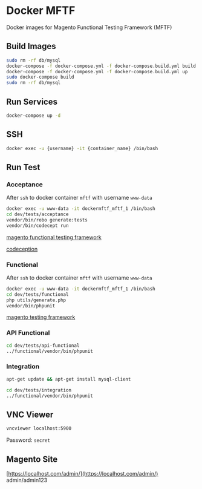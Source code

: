 # Docker MFTF
Docker images for Magento Functional Testing Framework (MFTF)

## Build Images
```sh
sudo rm -rf db/mysql
docker-compose -f docker-compose.yml -f docker-compose.build.yml build
docker-compose -f docker-compose.yml -f docker-compose.build.yml up
sudo docker-compose build
sudo rm -rf db/mysql
```

## Run Services
```sh
docker-compose up -d
```

## SSH
```sh
docker exec -u {username} -it {container_name} /bin/bash
```

## Run Test
### Acceptance
After `ssh` to docker container `mftf` with username `www-data`
```sh
docker exec -u www-data -it dockermftf_mftf_1 /bin/bash
cd dev/tests/acceptance
vendor/bin/robo generate:tests
vendor/bin/codecept run
```

[magento functional testing framework](https://devdocs.magento.com/guides/v2.2/magento-functional-testing-framework/release-2/getting-started.html)

[codeception](https://codeception.com/docs/02-GettingStarted)

### Functional
After `ssh` to docker container `mftf` with username `www-data`
```sh
docker exec -u www-data -it dockermftf_mftf_1 /bin/bash
cd dev/tests/functional
php utils/generate.php
vendor/bin/phpunit
```

[magento testing framework](https://devdocs.magento.com/guides/v2.2/mtf/mtf_quickstart/mtf_quickstart_runtest.html)

### API Functional
```sh
cd dev/tests/api-functional
../functional/vendor/bin/phpunit
```

### Integration
```sh
apt-get update && apt-get install mysql-client

cd dev/tests/integration
../functional/vendor/bin/phpunit
```

## VNC Viewer
```sh
vncviewer localhost:5900
```
Password: `secret`

## Magento Site
[https://localhost.com/admin/](https://localhost.com/admin/)
admin/admin123
